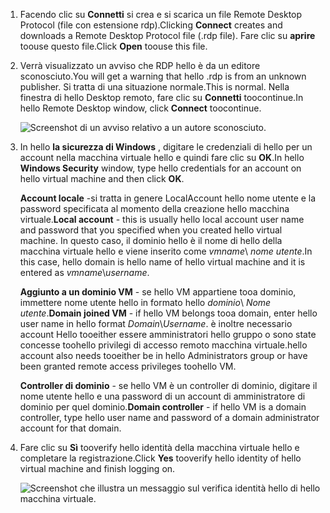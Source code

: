1. <span data-ttu-id="3492b-101">Facendo clic su **Connetti** si crea e si scarica un file Remote Desktop Protocol (file con estensione rdp).</span><span class="sxs-lookup"><span data-stu-id="3492b-101">Clicking **Connect** creates and downloads a Remote Desktop Protocol file (.rdp file).</span></span> <span data-ttu-id="3492b-102">Fare clic su **aprire** toouse questo file.</span><span class="sxs-lookup"><span data-stu-id="3492b-102">Click **Open** toouse this file.</span></span>
2. <span data-ttu-id="3492b-103">Verrà visualizzato un avviso che RDP hello è da un editore sconosciuto.</span><span class="sxs-lookup"><span data-stu-id="3492b-103">You will get a warning that hello .rdp is from an unknown publisher.</span></span> <span data-ttu-id="3492b-104">Si tratta di una situazione normale.</span><span class="sxs-lookup"><span data-stu-id="3492b-104">This is normal.</span></span> <span data-ttu-id="3492b-105">Nella finestra di hello Desktop remoto, fare clic su **Connetti** toocontinue.</span><span class="sxs-lookup"><span data-stu-id="3492b-105">In hello Remote Desktop window, click **Connect** toocontinue.</span></span>
   
    ![Screenshot di un avviso relativo a un autore sconosciuto.](./media/virtual-machines-log-on-win-server/rdp-warn.png)
3. <span data-ttu-id="3492b-107">In hello **la sicurezza di Windows** , digitare le credenziali di hello per un account nella macchina virtuale hello e quindi fare clic su **OK**.</span><span class="sxs-lookup"><span data-stu-id="3492b-107">In hello **Windows Security** window, type hello credentials for an account on hello virtual machine and then click **OK**.</span></span>
   
     <span data-ttu-id="3492b-108">**Account locale** -si tratta in genere LocalAccount hello nome utente e la password specificata al momento della creazione hello macchina virtuale.</span><span class="sxs-lookup"><span data-stu-id="3492b-108">**Local account** - this is usually hello local account user name and password that you specified when you created hello virtual machine.</span></span> <span data-ttu-id="3492b-109">In questo caso, il dominio hello è il nome di hello della macchina virtuale hello e viene inserito come *vmname*&#92; *nome utente*.</span><span class="sxs-lookup"><span data-stu-id="3492b-109">In this case, hello domain is hello name of hello virtual machine and it is entered as *vmname*&#92;*username*.</span></span>  
   
    <span data-ttu-id="3492b-110">**Aggiunto a un dominio VM** - se hello VM appartiene tooa dominio, immettere nome utente hello in formato hello *dominio*&#92; *Nome utente*.</span><span class="sxs-lookup"><span data-stu-id="3492b-110">**Domain joined VM** - if hello VM belongs tooa domain, enter hello user name in hello format *Domain*&#92;*Username*.</span></span> <span data-ttu-id="3492b-111">è inoltre necessario account Hello tooeither essere amministratori hello gruppo o sono state concesse toohello privilegi di accesso remoto macchina virtuale.</span><span class="sxs-lookup"><span data-stu-id="3492b-111">hello account also needs tooeither be in hello Administrators group or have been granted remote access privileges toohello VM.</span></span>
   
    <span data-ttu-id="3492b-112">**Controller di dominio** - se hello VM è un controller di dominio, digitare il nome utente hello e una password di un account di amministratore di dominio per quel dominio.</span><span class="sxs-lookup"><span data-stu-id="3492b-112">**Domain controller** - if hello VM is a domain controller, type hello user name and password of a domain administrator account for that domain.</span></span>
4. <span data-ttu-id="3492b-113">Fare clic su **Sì** tooverify hello identità della macchina virtuale hello e completare la registrazione.</span><span class="sxs-lookup"><span data-stu-id="3492b-113">Click **Yes** tooverify hello identity of hello virtual machine and finish logging on.</span></span>
   
   ![Screenshot che illustra un messaggio sul verifica identità hello di hello macchina virtuale.](./media/virtual-machines-log-on-win-server/cert-warning.png)

